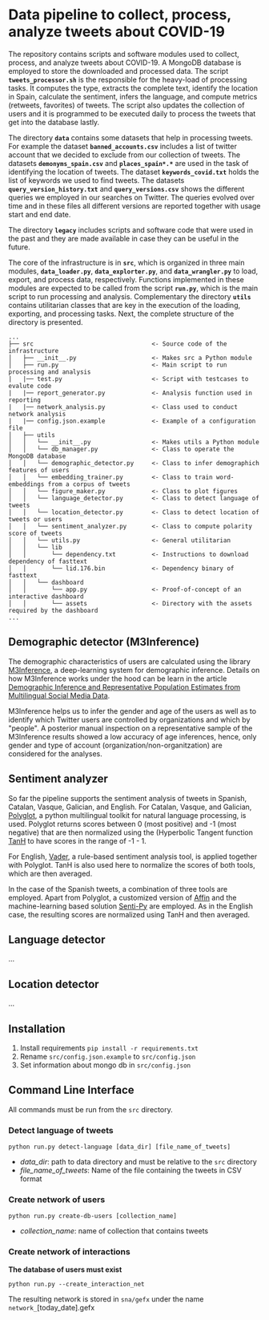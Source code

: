 # Data pipeline to collect, process, analyze tweets about COVID-19

The repository contains scripts and software modules used to collect, process,
and analyze tweets about COVID-19. A MongoDB database is employed to store the
downloaded and processed data. The script **`tweets_processor.sh`** is the 
responsible for the heavy-load of processing tasks. It computes the type,
extracts the complete text, identify the location in Spain, calculate the sentiment, 
infers the language, and compute metrics (retweets, favorites) of tweets. The script
also updates the collection of users and it is programmed to be executed daily
to process the tweets that get into the database lastly.

The directory **`data`** contains some datasets that help in processing tweets. For
example the dataset **`banned_accounts.csv`** includes a list of twitter account that
we decided to exclude from our collection of tweets. The datasets **`demonyms_spain.csv`** and
**`places_spain*.*`** are used in the task of identifying the location of tweets. The 
dataset **`keywords_covid.txt`** holds the list of keywords we used to find tweets. The
datasets **`query_version_history.txt`** and **`query_versions.csv`** shows the different 
queries we employed in our searches on Twitter. The queries evolved over time and 
in these files all different versions are reported together with usage start and
end date.

The directory **`legacy`** includes scripts and software code that were used in the
past and they are made available in case they can be useful in the future.

The core of the infrastructure is in **`src`**, which is organized in three main modules,
**`data_loader.py`**, **`data_explorter.py`**, and **`data_wrangler.py`** to load, export, and
process data, respectively. Functions implemented in these modules are expected to be
called from the script **`run.py`**, which is the main script to run processing and analysis.
Complementary the directory **`utils`** contains utilitarian classes that are key in
the execution of the loading, exporting, and processing tasks. Next, the complete
structure of the directory is presented.

```
...
├── src                                 <- Source code of the infrastructure
│   ├── __init__.py                     <- Makes src a Python module
│   ├── run.py                          <- Main script to run processing and analysis
|   |── test.py                         <- Script with testcases to evalute code
|   |── report_generator.py             <- Analysis function used in reporting
|   |── network_analysis.py             <- Class used to conduct network analysis
|   |── config.json.example             <- Example of a configuration file
│   ├── utils
│   │   └── __init__.py                 <- Makes utils a Python module
│   │   └── db_manager.py               <- Class to operate the MongoDB database
│   │   └── demographic_detector.py     <- Class to infer demographich features of users
│   │   └── embedding_trainer.py        <- Class to train word-embeddings from a corpus of tweets
│   │   └── figure_maker.py             <- Class to plot figures
│   │   └── language_detector.py        <- Class to detect language of tweets
│   │   └── location_detector.py        <- Class to detect location of tweets or users
│   │   └── sentiment_analyzer.py       <- Class to compute polarity score of tweets
│   │   └── utils.py                    <- General utilitarian
│   │   └── lib                         
│   │       └── dependency.txt          <- Instructions to download dependency of fasttext
│   │       └── lid.176.bin             <- Dependency binary of fasttext
│   │   └── dashboard                         
│   │       └── app.py                  <- Proof-of-concept of an interactive dashboard
│   │       └── assets                  <- Directory with the assets required by the dashboard 
...
```

## Demographic detector (M3Inference)

The demographic characteristics of users are calculated using the library 
[M3Inference](https://github.com/euagendas/m3inference), a deep-learning system 
for demographic inference. Details on how M3Inference works under the hood can
be learn in the article [Demographic Inference and Representative Population Estimates from Multilingual Social Media Data](https://dl.acm.org/doi/10.1145/3308558.3313684).

M3Inference helps us to infer the gender and age of the users as well as to 
identify which Twitter users are controlled by organizations and which by
"people". A posterior manual inspection on a representative sample of the 
M3Inference results showed a low accuracy of age inferences, hence, only gender
and type of account (organization/non-organitzation) are considered
for the analyses.

## Sentiment analyzer

So far the pipeline supports the sentiment analysis of tweets in Spanish, Catalan,
Vasque, Galician, and English. For Catalan, Vasque, and Galician, [Polyglot](https://pypi.org/project/polyglot), 
a python multilingual toolkit for natural language processing, is used. Polyglot
returns scores between 0 (most positive) and -1 (most negative) that are then
normalized using the (Hyperbolic Tangent function [TanH](https://en.wikipedia.org/wiki/Hyperbolic_functions#Hyperbolic_tangent) 
to have scores in the range of -1 - 1. 

For English, [Vader](https://pypi.org/project/vaderSentiment), a rule-based sentiment 
analysis tool, is applied together with Polyglot. TanH is also used here to 
normalize the scores of both tools, which are then averaged.

In the case of the Spanish tweets, a combination of three tools are employed. Apart from Polyglot, a customized version of 
[Affin](https://github.com/mmaguero/afinn) and the machine-learning based solution
[Senti-Py](https://github.com/aylliote/senti-py) are employed. As in the English case, 
the resulting scores are normalized using TanH and then averaged.

## Language detector

...

## Location detector

...

## Installation

1. Install requirements `pip install -r requirements.txt`
2. Rename `src/config.json.example` to `src/config.json` 
3. Set information about mongo db in `src/config.json`

## Command Line Interface

All commands must be run from the `src` directory.

### Detect language of tweets

`python run.py detect-language [data_dir] [file_name_of_tweets]`

- *data_dir*: path to data directory and must be relative to the `src` directory
- *file_name_of_tweets*: Name of the file containing the tweets in CSV format

### Create network of users

`python run.py create-db-users [collection_name]`

- *collection_name*: name of collection that contains tweets

### Create network of interactions

**The database of users must exist**

`python run.py --create_interaction_net`

The resulting network is stored in `sna/gefx` under the name `network_`[today_date].gefx





